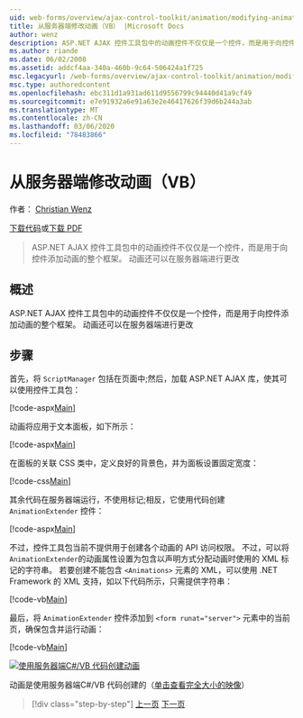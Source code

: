 ```yaml
---
uid: web-forms/overview/ajax-control-toolkit/animation/modifying-animations-from-the-server-side-vb
title: 从服务器端修改动画（VB） |Microsoft Docs
author: wenz
description: ASP.NET AJAX 控件工具包中的动画控件不仅仅是一个控件，而是用于向控件添加动画的整个框架。 动画还可能 。
ms.author: riande
ms.date: 06/02/2008
ms.assetid: addcf4aa-340a-460b-9c64-506424a1f725
msc.legacyurl: /web-forms/overview/ajax-control-toolkit/animation/modifying-animations-from-the-server-side-vb
msc.type: authoredcontent
ms.openlocfilehash: ebc311d1a931ad611d9556799c94440d41a9cf49
ms.sourcegitcommit: e7e91932a6e91a63e2e46417626f39d6b244a3ab
ms.translationtype: MT
ms.contentlocale: zh-CN
ms.lasthandoff: 03/06/2020
ms.locfileid: "78483866"
---
```

# <a name="modifying-animations-from-the-server-side-vb"></a>从服务器端修改动画（VB）

作者： [Christian Wenz](https://github.com/wenz)

[下载代码](https://download.microsoft.com/download/f/9/a/f9a26acd-8df4-4484-8a18-199e4598f411/Animation9.vb.zip)或[下载 PDF](https://download.microsoft.com/download/6/7/1/6718d452-ff89-4d3f-a90e-c74ec2d636a3/animation9VB.pdf)

> ASP.NET AJAX 控件工具包中的动画控件不仅仅是一个控件，而是用于向控件添加动画的整个框架。 动画还可以在服务器端进行更改

## <a name="overview"></a>概述

ASP.NET AJAX 控件工具包中的动画控件不仅仅是一个控件，而是用于向控件添加动画的整个框架。 动画还可以在服务器端进行更改

## <a name="steps"></a>步骤

首先，将 `ScriptManager` 包括在页面中;然后，加载 ASP.NET AJAX 库，使其可以使用控件工具包：

[!code-aspx[Main](modifying-animations-from-the-server-side-vb/samples/sample1.aspx)]

动画将应用于文本面板，如下所示：

[!code-aspx[Main](modifying-animations-from-the-server-side-vb/samples/sample2.aspx)]

在面板的关联 CSS 类中，定义良好的背景色，并为面板设置固定宽度：

[!code-css[Main](modifying-animations-from-the-server-side-vb/samples/sample3.css)]

其余代码在服务器端运行，不使用标记;相反，它使用代码创建 `AnimationExtender` 控件：

[!code-aspx[Main](modifying-animations-from-the-server-side-vb/samples/sample4.aspx)]

不过，控件工具包当前不提供用于创建各个动画的 API 访问权限。 不过，可以将 `AnimationExtender`的动画属性设置为包含以声明方式分配动画时使用的 XML 标记的字符串。 若要创建不能包含 `<Animations>` 元素的 XML，可以使用 .NET Framework 的 XML 支持，如以下代码所示，只需提供字符串：

[!code-vb[Main](modifying-animations-from-the-server-side-vb/samples/sample5.vb)]

最后，将 `AnimationExtender` 控件添加到 `<form runat="server">` 元素中的当前页，确保包含并运行动画：

[!code-vb[Main](modifying-animations-from-the-server-side-vb/samples/sample6.vb)]

[![使用服务器端C#/VB 代码创建动画](modifying-animations-from-the-server-side-vb/_static/image2.png)](modifying-animations-from-the-server-side-vb/_static/image1.png)

动画是使用服务器端C#/VB 代码创建的（[单击查看完全大小的映像](modifying-animations-from-the-server-side-vb/_static/image3.png)）

> [!div class="step-by-step"]
> [上一页](triggering-an-animation-in-another-control-vb.md)
> [下一页](executing-animations-using-client-side-code-vb.md)
